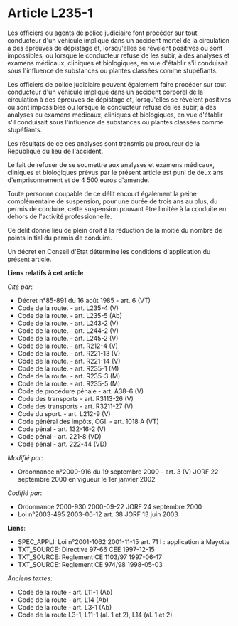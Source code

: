 # Article L235-1

Les officiers ou agents de police judiciaire font procéder sur tout conducteur d'un véhicule impliqué dans un accident mortel
de la circulation à des épreuves de dépistage et, lorsqu'elles se révèlent positives ou sont impossibles, ou lorsque le
conducteur refuse de les subir, à des analyses et examens médicaux, cliniques et biologiques, en vue d'établir s'il
conduisait sous l'influence de substances ou plantes classées comme stupéfiants.

Les officiers de police judiciaire peuvent également faire procéder sur tout conducteur d'un véhicule impliqué dans un
accident corporel de la circulation à des épreuves de dépistage et, lorsqu'elles se révèlent positives ou sont impossibles ou
lorsque le conducteur refuse de les subir, à des analyses ou examens médicaux, cliniques et biologiques, en vue d'établir
s'il conduisait sous l'influence de substances ou plantes classées comme stupéfiants.

Les résultats de ce ces analyses sont transmis au procureur de la République du lieu de l'accident.

Le fait de refuser de se soumettre aux analyses et examens médicaux, cliniques et biologiques prévus par le présent article
est puni de deux ans d'emprisonnement et de 4 500 euros d'amende.

Toute personne coupable de ce délit encourt également la peine complémentaire de suspension, pour une durée de trois ans au
plus, du permis de conduire, cette suspension pouvant être limitée à la conduite en dehors de l'activité professionnelle.

Ce délit donne lieu de plein droit à la réduction de la moitié du nombre de points initial du permis de conduire.

Un décret en Conseil d'Etat détermine les conditions d'application du présent article.

**Liens relatifs à cet article**

_Cité par_:

  - Décret n°85-891 du 16 août 1985 - art. 6 (VT)
  - Code de la route. - art. L235-4 (V)
  - Code de la route. - art. L235-5 (Ab)
  - Code de la route. - art. L243-2 (V)
  - Code de la route. - art. L244-2 (V)
  - Code de la route. - art. L245-2 (V)
  - Code de la route. - art. R212-4 (V)
  - Code de la route. - art. R221-13 (V)
  - Code de la route. - art. R221-14 (V)
  - Code de la route. - art. R235-1 (M)
  - Code de la route. - art. R235-3 (M)
  - Code de la route. - art. R235-5 (M)
  - Code de procédure pénale - art. A38-6 (V)
  - Code des transports - art. R3113-26 (V)
  - Code des transports - art. R3211-27 (V)
  - Code du sport. - art. L212-9 (V)
  - Code général des impôts, CGI. - art. 1018 A (VT)
  - Code pénal - art. 132-16-2 (V)
  - Code pénal - art. 221-8 (VD)
  - Code pénal - art. 222-44 (VD)

_Modifié par_:

  - Ordonnance n°2000-916 du 19 septembre 2000 - art. 3 (V) JORF 22 septembre 2000 en vigueur le 1er janvier 2002

_Codifié par_:

  - Ordonnance 2000-930 2000-09-22 JORF 24 septembre 2000
  - Loi n°2003-495 2003-06-12 art. 38 JORF 13 juin 2003

**Liens**:

  - SPEC_APPLI: Loi n°2001-1062 2001-11-15 art. 71 I : application à Mayotte
  - TXT_SOURCE: Directive 97-66 CEE 1997-12-15
  - TXT_SOURCE: Règlement CE 1103/97 1997-06-17
  - TXT_SOURCE: Règlement CE 974/98 1998-05-03

_Anciens textes_:

  - Code de la route - art. L11-1 (Ab)
  - Code de la route - art. L14 (Ab)
  - Code de la route - art. L3-1 (Ab)
  - Code de la route L3-1, L11-1 (al. 1 et 2), L14 (al. 1 et 2)

